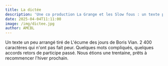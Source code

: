 ```yaml
---
title: La dictée
description: 'Une co production La Grange et les Slow fous : un texte pas si facile lu, relu, dicté et...corrigé. Les lyricantois sont plutôt forts en orthographe !!'
date: 2025-04-04T11:11:00
image: /img/dictee.jpg
author: AMCBL
---
```

Un texte un peu arrangé tiré de L'écume des jours de Boris Vian. 2 400 caractères qui n'ont pas fait peur. Quelques mots compliqués, quelques accords retors de participe passé. Nous étions une trentaine, prêts à recommencer l'hiver prochain.
